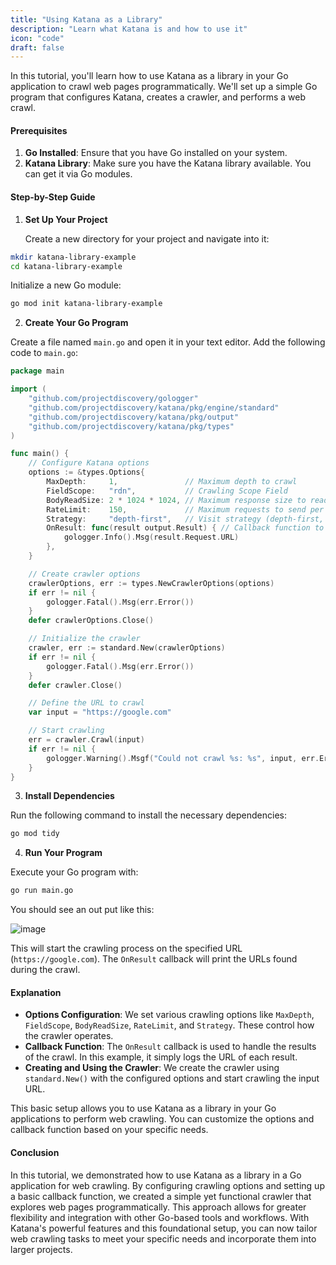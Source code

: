 ```yaml
---
title: "Using Katana as a Library"
description: "Learn what Katana is and how to use it"
icon: "code"
draft: false
---
```


In this tutorial, you'll learn how to use Katana as a library in your Go application to crawl web pages programmatically. We'll set up a simple Go program that configures Katana, creates a crawler, and performs a web crawl.

#### Prerequisites

1. **Go Installed**: Ensure that you have Go installed on your system.
2. **Katana Library**: Make sure you have the Katana library available. You can get it via Go modules.

#### Step-by-Step Guide

1. **Set Up Your Project**

   Create a new directory for your project and navigate into it:

```sh
mkdir katana-library-example
cd katana-library-example
```

Initialize a new Go module:

```sh
go mod init katana-library-example
```

2. **Create Your Go Program**

Create a file named `main.go` and open it in your text editor. Add the following code to `main.go`:

```go
package main

import (
    "github.com/projectdiscovery/gologger"
    "github.com/projectdiscovery/katana/pkg/engine/standard"
    "github.com/projectdiscovery/katana/pkg/output"
    "github.com/projectdiscovery/katana/pkg/types"
)

func main() {
    // Configure Katana options
    options := &types.Options{
        MaxDepth:     1,               // Maximum depth to crawl
        FieldScope:   "rdn",           // Crawling Scope Field
        BodyReadSize: 2 * 1024 * 1024, // Maximum response size to read
        RateLimit:    150,             // Maximum requests to send per second
        Strategy:     "depth-first",   // Visit strategy (depth-first, breadth-first)
        OnResult: func(result output.Result) { // Callback function to execute for result
            gologger.Info().Msg(result.Request.URL)
        },
    }

    // Create crawler options
    crawlerOptions, err := types.NewCrawlerOptions(options)
    if err != nil {
        gologger.Fatal().Msg(err.Error())
    }
    defer crawlerOptions.Close()

    // Initialize the crawler
    crawler, err := standard.New(crawlerOptions)
    if err != nil {
        gologger.Fatal().Msg(err.Error())
    }
    defer crawler.Close()

    // Define the URL to crawl
    var input = "https://google.com"

    // Start crawling
    err = crawler.Crawl(input)
    if err != nil {
        gologger.Warning().Msgf("Could not crawl %s: %s", input, err.Error())
    }
}
```

3. **Install Dependencies**

Run the following command to install the necessary dependencies:

```sh
go mod tidy
```

4. **Run Your Program**

Execute your Go program with:

```sh
go run main.go
```

You should see an out put like this:

<a target='_blank'><img src='https://i.postimg.cc/3xz5PWhM/image.png' border='0' alt='image'/></a>

This will start the crawling process on the specified URL (`https://google.com`). The `OnResult` callback will print the URLs found during the crawl.

#### Explanation

- **Options Configuration**: We set various crawling options like `MaxDepth`, `FieldScope`, `BodyReadSize`, `RateLimit`, and `Strategy`. These control how the crawler operates.
- **Callback Function**: The `OnResult` callback is used to handle the results of the crawl. In this example, it simply logs the URL of each result.
- **Creating and Using the Crawler**: We create the crawler using `standard.New()` with the configured options and start crawling the input URL.

This basic setup allows you to use Katana as a library in your Go applications to perform web crawling. You can customize the options and callback function based on your specific needs.

#### Conclusion

In this tutorial, we demonstrated how to use Katana as a library in a Go application for web crawling. By configuring crawling options and setting up a basic callback function, we created a simple yet functional crawler that explores web pages programmatically. This approach allows for greater flexibility and integration with other Go-based tools and workflows. With Katana's powerful features and this foundational setup, you can now tailor web crawling tasks to meet your specific needs and incorporate them into larger projects.
